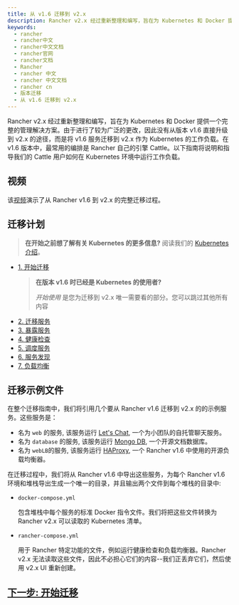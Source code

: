 ```yaml
---
title: 从 v1.6 迁移到 v2.x
description: Rancher v2.x 经过重新整理和编写，旨在为 Kubernetes 和 Docker 提供一个完整的管理解决方案。由于进行了较为广泛的更改，因此没有从版本 v1.6 直接升级到 v2.x 的途径，而是将 v1.6 服务迁移到 v2.x 作为 Kubernetes 的工作负载。在 v1.6 版本中，最常用的编排是 Rancher 自己的引擎 Cattle。以下指南将说明和指导我们的 Cattle 用户如何在 Kubernetes 环境中运行工作负载。
keywords:
  - rancher
  - rancher中文
  - rancher中文文档
  - rancher官网
  - rancher文档
  - Rancher
  - rancher 中文
  - rancher 中文文档
  - rancher cn
  - 版本迁移
  - 从 v1.6 迁移到 v2.x
---
```


Rancher v2.x 经过重新整理和编写，旨在为 Kubernetes 和 Docker 提供一个完整的管理解决方案。由于进行了较为广泛的更改，因此没有从版本 v1.6 直接升级到 v2.x 的途径，而是将 v1.6 服务迁移到 v2.x 作为 Kubernetes 的工作负载。在 v1.6 版本中，最常用的编排是 Rancher 自己的引擎 Cattle。以下指南将说明和指导我们的 Cattle 用户如何在 Kubernetes 环境中运行工作负载。

## 视频

该[视频](https://www.youtube.com/watch?time_continue=1002&v=OIifcqj5Srw&feature=emb_logo)演示了从 Rancher v1.6 到 v2.x 的完整迁移过程。

## 迁移计划

> **在开始之前想了解有关 Kubernetes 的更多信息?** 阅读我们的 [Kubernetes 介绍](/docs/rancher2.5/v1.6-migration/kub-intro/_index)。

- [1. 开始迁移](/docs/rancher2.5/v1.6-migration/get-started/_index)

  > **在版本 v1.6 时已经是 Kubernetes 的使用者?**
  >
  > _开始使用_ 是您为迁移到 v2.x 唯一需要看的部分。您可以跳过其他所有内容

* [2. 迁移服务](/docs/rancher2.5/v1.6-migration/run-migration-tool/_index)
* [3. 暴露服务](/docs/rancher2.5/v1.6-migration/expose-services/_index)
* [4. 健康检查](/docs/rancher2.5/v1.6-migration/monitor-apps/_index)
* [5. 调度服务](/docs/rancher2.5/v1.6-migration/schedule-workloads/_index)
* [6. 服务发现](/docs/rancher2.5/v1.6-migration/discover-services/_index)
* [7. 负载均衡](/docs/rancher2.5/v1.6-migration/load-balancing/_index)

## 迁移示例文件

在整个迁移指南中，我们将引用几个要从 Rancher v1.6 迁移到 v2.x 的的示例服务。这些服务是：

- 名为 `web` 的服务, 该服务运行 [Let's Chat](http://sdelements.github.io/lets-chat/), 一个为小团队的自托管聊天服务。
- 名为 `database` 的服务, 该服务运行 [Mongo DB](https://www.mongodb.com/), 一个开源文档数据库。
- 名为 `webLB`的服务, 该服务运行 [HAProxy](http://www.haproxy.org/), 一个 Rancher v1.6 中使用的开源负载均衡器。

在迁移过程中，我们将从 Rancher v1.6 中导出这些服务，为每个 Rancher v1.6 环境和堆栈导出生成一个唯一的目录，并且输出两个文件到每个堆栈的目录中:

- `docker-compose.yml`

  包含堆栈中每个服务的标准 Docker 指令文件。我们将把这些文件转换为 Rancher v2.x 可以读取的 Kubernetes 清单。

- `rancher-compose.yml`

  用于 Rancher 特定功能的文件，例如运行健康检查和负载均衡器。Rancher v2.x 无法读取这些文件，因此不必担心它们的内容--我们正丢弃它们，然后使用 v2.x UI 重新创建。

## [下一步: 开始迁移](/docs/rancher2.5/v1.6-migration/get-started/_index)
